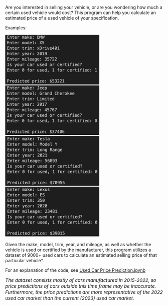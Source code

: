 <p>Are you interested in selling your vehicle, or are you wondering how much a certain used vehicle would cost? This program can help you calculate an estimated price of a used vehicle of your specification.</p>

<p>Examples:</p>

<img src="https://github.com/wesleychou7/used-car-price/blob/main/images/bmw.png" width="300">  <img src="https://github.com/wesleychou7/used-car-price/blob/main/images/jeep.png" width="300">
<img src="https://github.com/wesleychou7/used-car-price/blob/main/images/tesla.png" width="300">  <img src="https://github.com/wesleychou7/used-car-price/blob/main/images/lexus.png" width="300">

<p>Given the make, model, trim, year, and mileage, as well as whether the vehicle 
is used or certified by the manufacturer, this program utilizes a dataset of 
9000+ used cars to calculate an estimated selling price of that particular vehicle*.</p>

<p>For an explanation of the code, see <a href="https://github.com/wesleychou7/used-car-price/blob/main/Used%20Car%20Price%20Prediction.ipynb">Used Car Price Prediction.ipynb</a></p>

<span style="font-size: 15px; font-style: italic;">*The dataset consists mostly of cars manufactured in 2015-2022, so price predictions of cars outside this time frame may be inaccurate. Furthermore, the price predictions are more representative of the 2022 used car market than the current (2023) used car market.</span>*
